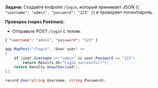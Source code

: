 **Задача:** Создайте endpoint `/login`, который принимает JSON (`{ "username": "admin", "password": "123" }`) и проверяет логин/пароль.


**Проверка (через Postman):**
- Отправьте POST `/login` с телом:
```json
{ "username": "admin", "password": "123" }
```
















































```cs
app.MapPost("/login", (User user) =>
{
    if (user.Username == "admin" && user.Password == "123")
        return Results.Ok("Login successful!");
    return Results.Unauthorized();
});

record User(string Username, string Password);
```
